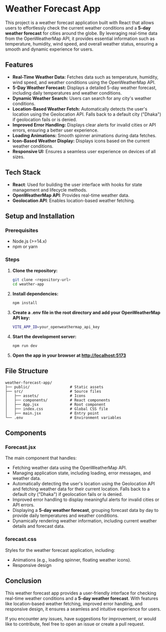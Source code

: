 # Weather Forecast App

This project is a weather forecast application built with React that allows users to effortlessly check the current weather conditions and a **5-day weather forecast** for cities around the globe. By leveraging real-time data from the OpenWeatherMap API, it provides essential information such as temperature, humidity, wind speed, and overall weather status, ensuring a smooth and dynamic experience for users.

## Features

- **Real-Time Weather Data:** Fetches data such as temperature, humidity, wind speed, and weather conditions using the OpenWeatherMap API.
- **5-Day Weather Forecast:** Displays a detailed 5-day weather forecast, including daily temperatures and weather conditions.
- **Dynamic Weather Search:** Users can search for any city's weather conditions.
- **Location-Based Weather Fetch:** Automatically detects the user's location using the Geolocation API. Falls back to a default city ("Dhaka") if geolocation fails or is denied.
- **Improved Error Handling:** Displays clear alerts for invalid cities or API errors, ensuring a better user experience.
- **Loading Animations:** Smooth spinner animations during data fetches.
- **Icon-Based Weather Display:** Displays icons based on the current weather conditions.
- **Responsive UI:** Ensures a seamless user experience on devices of all sizes.

## Tech Stack

- **React**: Used for building the user interface with hooks for state management and lifecycle methods.
- **OpenWeatherMap API**: Provides real-time weather data.
- **Geolocation API**: Enables location-based weather fetching.

## Setup and Installation

### Prerequisites

- Node.js (>=14.x)
- npm or yarn

### Steps

1. **Clone the repository:**
   ```bash
   git clone <repository-url>
   cd weather-app
   ```
2. **Install dependencies:**
   ```bash
   npm install
   ```
3. **Create a .env file in the root directory and add your OpenWeatherMap API key:**
   ```bash
   VITE_APP_ID=your_openweathermap_api_key
   ```
4. **Start the development server:**
   ```bash
   npm run dev
   ```
5. **Open the app in your browser at [http://localhost:5173](http://localhost:5173)**

## File Structure

```plaintext
weather-forecast-app/
├── public/                  # Static assets
├── src/                     # Source files
│   ├── assets/              # Icons
│   ├── components/          # React components
│   ├── App.jsx              # Root component
│   ├── index.css            # Global CSS file
│   ├── main.jsx             # Entry point
└── .env                     # Environment variables
```

## Components

### Forecast.jsx

The main component that handles:

- Fetching weather data using the OpenWeatherMap API.
- Managing application state, including loading, error messages, and weather data.
- Automatically detecting the user's location using the Geolocation API and fetching weather data for their current location. Falls back to a default city ("Dhaka") if geolocation fails or is denied.
- Improved error handling to display meaningful alerts for invalid cities or API errors.
- Displaying a **5-day weather forecast**, grouping forecast data by day to provide daily temperatures and weather conditions.
- Dynamically rendering weather information, including current weather details and forecast data.

### forecast.css

Styles for the weather forecast application, including:

- Animations (e.g., loading spinner, floating weather icons).
- Responsive design

## Conclusion

This weather forecast app provides a user-friendly interface for checking real-time weather conditions and a **5-day weather forecast**. With features like location-based weather fetching, improved error handling, and responsive design, it ensures a seamless and intuitive experience for users.

If you encounter any issues, have suggestions for improvement, or would like to contribute, feel free to open an issue or create a pull request.
